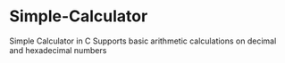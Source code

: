 # Simple-Calculator
Simple Calculator in C
Supports basic arithmetic calculations on decimal and hexadecimal numbers
